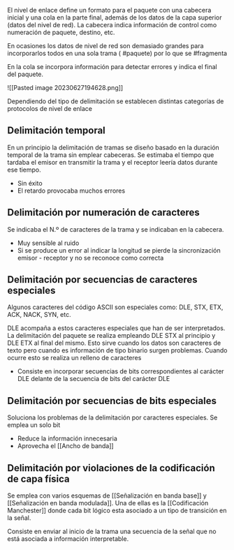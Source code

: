El nivel de enlace define un formato para el paquete con una cabecera inicial y una cola en la parte final, además de los datos de la capa superior (datos del nivel de red). La cabecera indica información de control como numeración de paquete, destino, etc. 

En ocasiones los datos de nivel de red son demasiado grandes para incorporarlos todos en una sola trama ( #paquete) por lo que se #fragmenta 

En la cola se incorpora información para detectar errores y indica el final del paquete.

![[Pasted image 20230627194628.png]]

Dependiendo del tipo de delimitación se establecen distintas categorías de protocolos de nivel de enlace

## Delimitación temporal

En un principio la delimitación de tramas se diseño basado en la duración temporal de la trama sin emplear cabeceras.  Se estimaba el tiempo que tardaba el emisor en transmitir la trama y el receptor leería datos durante ese tiempo. 
- Sin éxito 
- El retardo provocaba muchos errores

## Delimitación por numeración de caracteres
Se indicaba el N.º de caracteres de la trama y se indicaban en la cabecera. 
- Muy sensible al ruido
- Si se produce un error al indicar la longitud se pierde la sincronización emisor - receptor y no se reconoce como correcta

## Delimitación por secuencias de caracteres especiales 
Algunos caracteres del código ASCII son especiales como: DLE, STX, ETX, ACK, NACK, SYN, etc.

DLE acompaña a estos caracteres especiales que han de ser interpretados.
La delimitación del paquete se realiza empleando DLE STX al principio y DLE ETX al final del mismo. Esto sirve cuando los datos son caracteres de texto pero cuando es información de tipo binario surgen problemas. 
Cuando ocurre esto se realiza un relleno de caracteres 
- Consiste en incorporar secuencias de bits correspondientes al carácter DLE delante de la secuencia de bits del carácter DLE 

## Delimitación por secuencias de bits especiales
Soluciona los problemas de la delimitación por caracteres especiales. Se emplea un solo bit 
- Reduce la información innecesaria
- Aprovecha el [[Ancho de banda]]

## Delimitación por violaciones de la codificación de capa física 

Se emplea con varios esquemas de [[Señalización en banda base]] y [[Señalización en banda modulada]].
Una de ellas es la [[Codificación Manchester]] donde cada bit lógico esta asociado a un tipo de transición en la señal.

Consiste en enviar al inicio de la trama una secuencia de la señal que no está asociada a información interpretable.